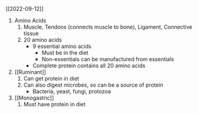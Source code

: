 [[2022-09-12]]

1. Amino Acids
	1. Muscle, Tendons (connects muscle to bone), Ligament, Connective tissue
	2. 20 amino acids
		- 9 essential amino acids
			- Must be in the diet
			- Non-essentials can be manufactured from essentials
		- Complete protein contains all 20 amino acids
2. [[Ruminant]]
	1. Can get protein in diet
	2. Can also digest microbes, so can be a source of protein
		- Bacteria, yeast, fungi, protozoa 
3. [[Monogastric]]
	1. Must have protein in diet